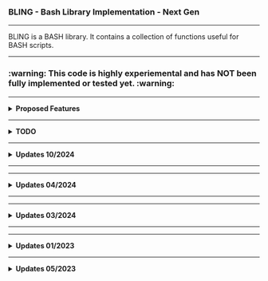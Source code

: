 <h3> BLING - Bash Library Implementation - Next Gen </h3>
<hr>
BLING is a BASH library.  It contains a collection of functions useful for BASH scripts.
<hr>
<h3> :warning: This code is highly experiemental and has NOT been fully implemented or tested yet. :warning: </h3>
<hr>
<p>
<div id="Proposed-Features">
  <details>
    <summary>
      <b>Proposed Features</b>
    </summary>
      <li> :ballot_box_with_check: [PLANNED] Each function is contained within its own file. :ballot_box_with_check: </li>
      <li> :ballot_box_with_check: [PLANNED] An easy way to easily integrate the library into future scripts. :ballot_box_with_check: </li>
      <li> :ballot_box_with_check: [PLANNED] RPM/DEB packaging for various platforms (Fedora/CentOS/Debian/Ubuntu/Raspberry Pi, etc.) :ballot_box_with_check: </li>
      <li> :x: [DEPRECATED] A script that parses all functions in functions/ folder into a single library file. :x: </li> 
      <li> :x: [DEPRECATED] A utility to allow running an individual function for testing purposes. (ftest or functest) :x: </li> 
</details>
</div>
<hr>
<div id="TODO">
  <details>
    <summary>
    <b>TODO</b>
    </summary>
      <li> :heavy_check_mark: [TESTABLE] Finish implementing ColorLib a.k.a. Cecho. :heavy_check_mark: </li>
      <li> :ballot_box_with_check: ✅ [IN PROGRESS] Add a plethora of useful functions. ✅ :ballot_box_with_check: </li> 
      <li> :ballot_box_with_check:     [IN PROGRESS] Rename all fucntions to use .bfunc extension. ☑️ </li>
      <li> :ballot_box_with_check:     [IN PROGRESS] Test all functions. </li> 
      <li> :ballot_box_with_check: [PLANNED] Use -v for verbose as argument for each function; use -q for quiet. :ballot_box_with_check: </li>
      <li> :x: [DEPRECATED] Fix BuildLib.sh script: backups aren't moved to $BackupDir. :x: </li>
      <li> :x: [DEPRECATED] Test new BuildLib2.sh utility - Uses a separate functions file (BuildLib.func). :x: </li>
      <li> :x: [DEPRECATED] Ensure that move of built libraries to /lib works as expected. :x: </li>
  </details>
</div>
<hr>
<div id="Updates_10-2024">
  <details>
    <summary>
      <b>Updates 10/2024</b>
    </summary>
      <li> Add new functions: fliptool3, fliptool4, displayline. </li>
  </details>
</div>
 <hr>
<hr>
<div id="Updates_04-2024">
  <details>
    <summary>
      <b>Updates 04/2024</b>
    </summary>
      <li> Add new function duls. </li>
  </details>
</div>
 <hr>
<hr>
<div id="Updates_03-2024">
  <details>
    <summary>
      <b>Updates 03/2024</b>
    </summary>
      <li> Add new functions IfFileExists and IfFolderExists. </li>
  </details>
</div>
 <hr>
<hr>
<div id="Updates_01-2023">
  <details>
    <summary>
      <b>Updates 01/2023</b>
    </summary>
      <li> ColorEcho now resides inside its own repo. </li>
      <li> The BuildLib Tool may no longer be necessary.  We can use a for statement to parse all .func files at once. </li>
      <li> A few new functions (Cecho, FLIPTool) have been added. </li>
  </details>
 </div>
 <hr>
<div id="Updates_05-2023">
  <details>
    <summary>
      <b>Updates 05/2023</b>
    </summary>
      <li> Added _Plugins-Dev Folder. </li>
      <li> Migrated contents of tcs-scripts repo to _Plugins-Dev. </li>
 </div>
  </details>
